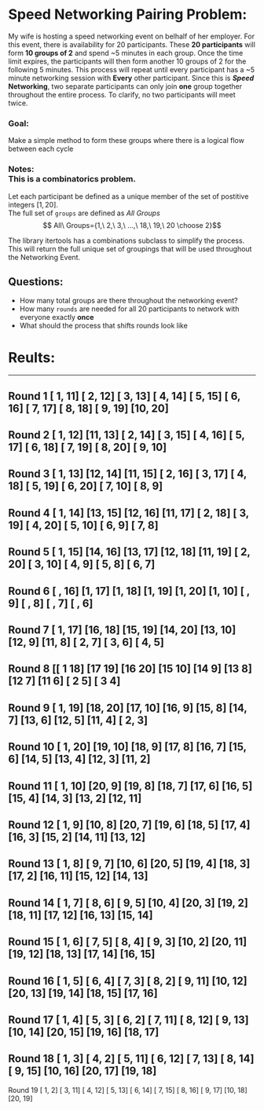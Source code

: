 # Speed Networking Pairing Problem:
My wife is hosting a speed networking event on belhalf of her employer. For this event, there is availability for 20 participants. These **20 participants** will form **10 groups of 2** and spend ~5 minutes in each group. Once the time limit expires, the participants will then form another 10 groups of 2 for the following 5 minutes. This process will repeat until every participant has a ~5 minute networking session with **Every** other participant. Since this is __*Speed* Networking__, two separate participants can only join **one** group together throughout the entire process. To clarify, no two participants will meet twice.

### Goal:
Make a simple method to form these groups where there is a logical flow between each cycle

### Notes:<br>This is a combinatorics problem.

Let each participant be defined as a unique member of the set of postitive integers $[1,20].$<br>
The full set of `groups` are defined as $All\ Groups$
$$ All\ Groups={1,\ 2,\ 3,\ ...,\ 18,\ 19,\ 20  \choose 2}$$

The library itertools has a combinations subclass to simplify the process. This will return the full unique set of groupings that will be used throughout the Networking Event.

## Questions:
- How many total groups are there throughout the networking event?
- How many `rounds` are needed for all 20 participants to network with everyone exactly **once**
- What should the process that shifts rounds look like

# Reults:

---------------------------------------------------------------------------
Round 1
[ 1, 11]
[ 2, 12]
[ 3, 13]
[ 4, 14]
[ 5, 15]
[ 6, 16]
[ 7, 17]
[ 8, 18]
[ 9, 19]
[10, 20]
---------------------------------------------------------------------------
Round 2
[ 1, 12]
[11, 13]
[ 2, 14]
[ 3, 15]
[ 4, 16]
[ 5, 17]
[ 6, 18]
[ 7, 19]
[ 8, 20]
[ 9, 10]
---------------------------------------------------------------------------
Round 3
[ 1, 13]
[12, 14]
[11, 15]
[ 2, 16]
[ 3, 17]
[ 4, 18]
[ 5, 19]
[ 6, 20]
[ 7, 10]
[ 8,  9]
---------------------------------------------------------------------------
Round 4
[ 1, 14]
[13, 15]
[12, 16]
[11, 17]
[ 2, 18]
[ 3, 19]
[ 4, 20]
[ 5, 10]
[ 6,  9]
[ 7,  8]
---------------------------------------------------------------------------
Round 5
[ 1, 15]
[14, 16]
[13, 17]
[12, 18]
[11, 19]
[ 2, 20]
[ 3, 10]
[ 4,  9]
[ 5,  8]
[ 6,  7]
---------------------------------------------------------------------------
Round 6
[ , 16]
[1, 17]
[1, 18]
[1, 19]
[1, 20]
[1, 10]
[ ,  9]
[ ,  8]
[ ,  7]
[ ,  6]
---------------------------------------------------------------------------
Round 7
[ 1, 17]
[16, 18]
[15, 19]
[14, 20]
[13, 10]
[12,  9]
[11,  8]
[ 2,  7]
[ 3,  6]
[ 4,  5]
---------------------------------------------------------------------------
Round 8
[[ 1 18]
[17 19]
[16 20]
[15 10]
[14  9]
[13  8]
[12  7]
[11  6]
[ 2  5]
[ 3  4]
---------------------------------------------------------------------------
Round 9
[ 1, 19]
[18, 20]
[17, 10]
[16,  9]
[15,  8]
[14,  7]
[13,  6]
[12,  5]
[11,  4]
[ 2,  3]
---------------------------------------------------------------------------
Round 10
[ 1, 20]
[19, 10]
[18,  9]
[17,  8]
[16,  7]
[15,  6]
[14,  5]
[13,  4]
[12,  3]
[11,  2]
---------------------------------------------------------------------------
Round 11
[ 1, 10]
[20,  9]
[19,  8]
[18,  7]
[17,  6]
[16,  5]
[15,  4]
[14,  3]
[13,  2]
[12, 11]
---------------------------------------------------------------------------
Round 12
[ 1,  9]
[10,  8]
[20,  7]
[19,  6]
[18,  5]
[17,  4]
[16,  3]
[15,  2]
[14, 11]
[13, 12]
---------------------------------------------------------------------------
Round 13
[ 1,  8]
[ 9,  7]
[10,  6]
[20,  5]
[19,  4]
[18,  3]
[17,  2]
[16, 11]
[15, 12]
[14, 13]
---------------------------------------------------------------------------
Round 14
[ 1,  7]
[ 8,  6]
[ 9,  5]
[10,  4]
[20,  3]
[19,  2]
[18, 11]
[17, 12]
[16, 13]
[15, 14]
---------------------------------------------------------------------------
Round 15
[ 1,  6]
[ 7,  5]
[ 8,  4]
[ 9,  3]
[10,  2]
[20, 11]
[19, 12]
[18, 13]
[17, 14]
[16, 15]
---------------------------------------------------------------------------
Round 16
[ 1,  5]
[ 6,  4]
[ 7,  3]
[ 8,  2]
[ 9, 11]
[10, 12]
[20, 13]
[19, 14]
[18, 15]
[17, 16]
---------------------------------------------------------------------------
Round 17
[ 1,  4]
[ 5,  3]
[ 6,  2]
[ 7, 11]
[ 8, 12]
[ 9, 13]
[10, 14]
[20, 15]
[19, 16]
[18, 17]
---------------------------------------------------------------------------
Round 18
[ 1,  3]
[ 4,  2]
[ 5, 11]
[ 6, 12]
[ 7, 13]
[ 8, 14]
[ 9, 15]
[10, 16]
[20, 17]
[19, 18]
---------------------------------------------------------------------------
Round 19
[ 1,  2]
[ 3, 11]
[ 4, 12]
[ 5, 13]
[ 6, 14]
[ 7, 15]
[ 8, 16]
[ 9, 17]
[10, 18]
[20, 19]
